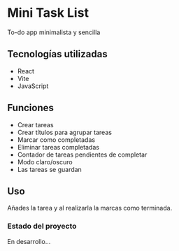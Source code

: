 # Mini Task List
To-do app minimalista y sencilla

## Tecnologías utilizadas
- React
- Vite
- JavaScript

## Funciones
- Crear tareas
- Crear títulos para agrupar tareas
- Marcar como completadas
- Eliminar tareas completadas
- Contador de tareas pendientes de completar
- Modo claro/oscuro
- Las tareas se guardan

## Uso
Añades la tarea y al realizarla la marcas como terminada.

### Estado del proyecto
En desarrollo...

